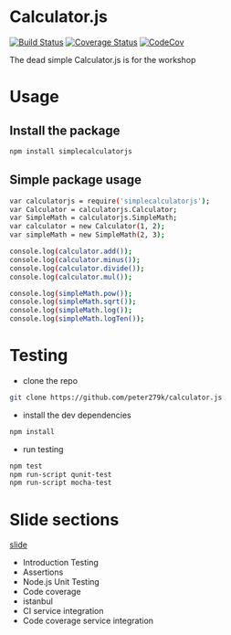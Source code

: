 # Calculator.js

[![Build Status](https://travis-ci.org/peter279k/Calculator.js.svg?branch=master)](https://travis-ci.org/peter279k/Calculator.js)
[![Coverage Status](https://coveralls.io/repos/github/peter279k/Calculator.js/badge.svg?branch=master)](https://coveralls.io/github/peter279k/Calculator.js?branch=master)
[![CodeCov](https://codecov.io/gh/peter279k/Calculator.js/branch/master/graph/badge.svg)](https://codecov.io/gh/peter279k/Calculator.js)

The dead simple Calculator.js is for the workshop

# Usage

## Install the package
```bash
npm install simplecalculatorjs
```
## Simple package usage

```bash
var calculatorjs = require('simplecalculatorjs');
var Calculator = calculatorjs.Calculator;
var SimpleMath = calculatorjs.SimpleMath;
var calculator = new Calculator(1, 2);
var simpleMath = new SimpleMath(2, 3);

console.log(calculator.add());
console.log(calculator.minus());
console.log(calculator.divide());
console.log(calculator.mul());

console.log(simpleMath.pow());
console.log(simpleMath.sqrt());
console.log(simpleMath.log());
console.log(simpleMath.logTen());

```

# Testing

- clone the repo
```bash
git clone https://github.com/peter279k/calculator.js
```

- install the dev dependencies
```bash
npm install
```
- run testing
```bash
npm test
npm run-script qunit-test
npm run-script mocha-test
```

# Slide sections

[slide](http)

- Introduction Testing
- Assertions
- Node.js Unit Testing
- Code coverage
- istanbul
- CI service integration
- Code coverage service integration
